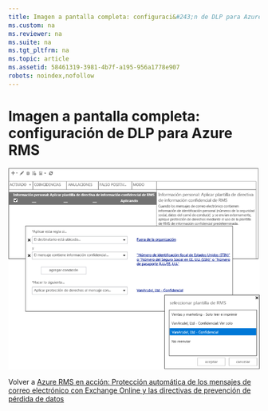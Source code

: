 ```yaml
---
title: Imagen a pantalla completa: configuraci&#243;n de DLP para Azure RMS
ms.custom: na
ms.reviewer: na
ms.suite: na
ms.tgt_pltfrm: na
ms.topic: article
ms.assetid: 58461319-3981-4b7f-a195-956a1778e907
robots: noindex,nofollow
---
```

# Imagen a pantalla completa: configuraci&#243;n de DLP para Azure RMS
![](../Image/AzRMS_DLPExample.png)

Volver a [Azure RMS en acción: Protección automática de los mensajes de correo electrónico con Exchange Online y las directivas de prevención de pérdida de datos](http://technet.microsoft.com/library/jj585026.aspx)


